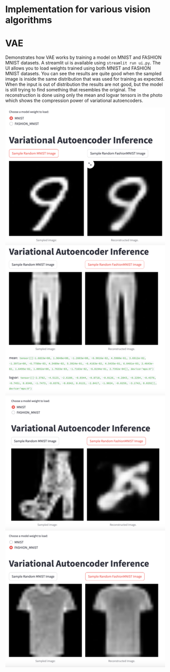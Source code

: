 # Implementation for various vision algorithms

# VAE
Demonstrates how VAE works by training a model on MNIST and FASHION MNIST datasets.
A streamlit ui is available using `streamlit run ui.py`.
The UI allows you to load weights trained using both MNIST and FASHION MNIST datasets.
You can see the results are quite good when the sampled image is inside the same distribution that was used for training as expected.
When the input is out of distribution the results are not good, but the model is still trying to find something that resembles the original.
The reconstruction is done using only the mean and logvar tensors in the photo which shows the compression power of variational autoencoders.

![Alt text](image.png)
![Alt text](image-3.png)
![Alt text](image-1.png)
![Alt text](image-2.png)
